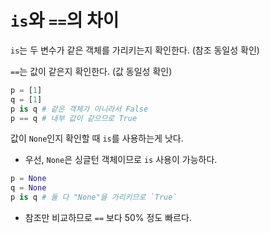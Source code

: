 # `is`와 `==`의 차이

`is`는 두 변수가 같은 객체를 가리키는지 확인한다. (참조 동일성 확인)

`==`는 값이 같은지 확인한다. (값 동일성 확인)

```python
p = [1]
q = [1]
p is q # 같은 객체가 아니라서 False
p == q # 내부 값이 같으므로 True
```

값이 `None`인지 확인할 때 `is`를 사용하는게 낫다.

- 우선, `None`은 싱글턴 객체이므로 `is` 사용이 가능하다.

```python
p = None
q = None
p is q # 둘 다 "None"을 가리키므로 `True`
```

- 참조만 비교하므로 `==` 보다 50% 정도 빠르다.
